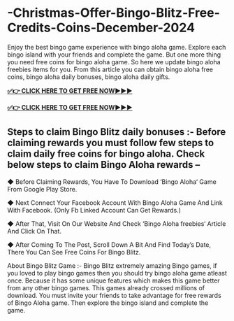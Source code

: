 # -Christmas-Offer-Bingo-Blitz-Free-Credits-Coins-December-2024
Enjoy the best bingo game experience with bingo aloha game. Explore each bingo island with your friends and complete the game. But one more thing you need free coins for bingo aloha game. So here we update bingo aloha freebies items for you. From this article you can obtain bingo aloha free coins, bingo aloha daily bonuses, bingo aloha daily gifts.

**[✅👉 CLICK HERE TO GET FREE NOW▶▶▶](https://millenniumit.xyz/bingo)**

**[✅👉 CLICK HERE TO GET FREE NOW▶▶▶](https://millenniumit.xyz/bingo)**

## Steps to claim Bingo Blitz daily bonuses :- Before claiming rewards you must follow few steps to claim daily free coins for bingo aloha. Check below steps to claim Bingo Aloha rewards –

◆ Before Claiming Rewards, You Have To Download ‘Bingo Aloha‘ Game From Google Play Store.

◆ Next Connect Your Facebook Account With Bingo Aloha Game And Link With Facebook. (Only Fb Linked Account Can Get Rewards.)

◆ After That, Visit On Our Website And Check ‘Bingo Aloha freebies‘ Article And Click On That.

◆ After Coming To The Post, Scroll Down A Bit And Find Today’s Date, There You Can See Free Coins For Bingo Blitz.

About Bingo Blitz Game :-
Bingo Blitz extremely amazing Bingo games, if you loved to play bingo games then you should try bingo aloha game atleast once. Because it has some unique features which makes this game better from any other bingo games. This games already crossed millions of download. You must invite your friends to take advantage for free rewards of Bingo Aloha game. Then explore the bingo island and complete the game.
